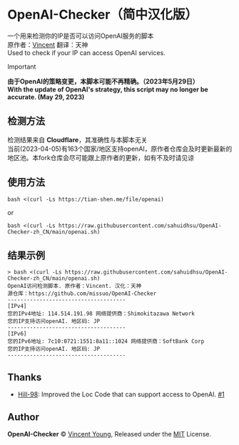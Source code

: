 # OpenAI-Checker（简中汉化版）
一个用来检测你的IP是否可以访问OpenAI服务的脚本 \
原作者：[Vincent](https://github.com/missuo) 翻译：天神 \
Used to check if your IP can access OpenAI services.

> [!IMPORTANT]
> **由于OpenAI的策略变更，本脚本可能不再精确。（2023年5月29日）** \
> **With the update of OpenAI's strategy, this script may no longer be accurate. (May 29, 2023)**

## 检测方法
检测结果来自 **Cloudflare**，其准确性与本脚本无关 \
当前(2023-04-05)有163个国家/地区支持openAI，原作者仓库会及时更新最新的地区池。本fork仓库会尽可能跟上原作者的更新，如有不及时请见谅

## 使用方法
```shell
bash <(curl -Ls https://tian-shen.me/file/openai)
```
or
```shell
bash <(curl -Ls https://raw.githubusercontent.com/sahuidhsu/OpenAI-Checker-zh_CN/main/openai.sh)
```
## 结果示例
```
> bash <(curl -Ls https://raw.githubusercontent.com/sahuidhsu/OpenAI-Checker-zh_CN/main/openai.sh)
OpenAI访问检测脚本. 原作者：Vincent. 汉化：天神
源仓库：https://github.com/missuo/OpenAI-Checker
-------------------------------------
[IPv4]
您的IPv4地址: 114.514.191.98 网络提供商：Shimokitazawa Network
您的IP支持访问openAI. 地区码: JP
-------------------------------------
[IPv6]
您的IPv6地址: 7c10:0721:1551:8a11::1024 网络提供商：SoftBank Corp
您的IP支持访问openAI. 地区码: JP
-------------------------------------
```
## Thanks
- [Hill-98](https://github.com/Hill-98): Improved the Loc Code that can support access to OpenAI. [#1](https://github.com/missuo/OpenAI-Checker/issues/1)

## Author
**OpenAI-Checker** © [Vincent Young](https://github.com/missuo), Released under the [MIT](./LICENSE) License.<br>
